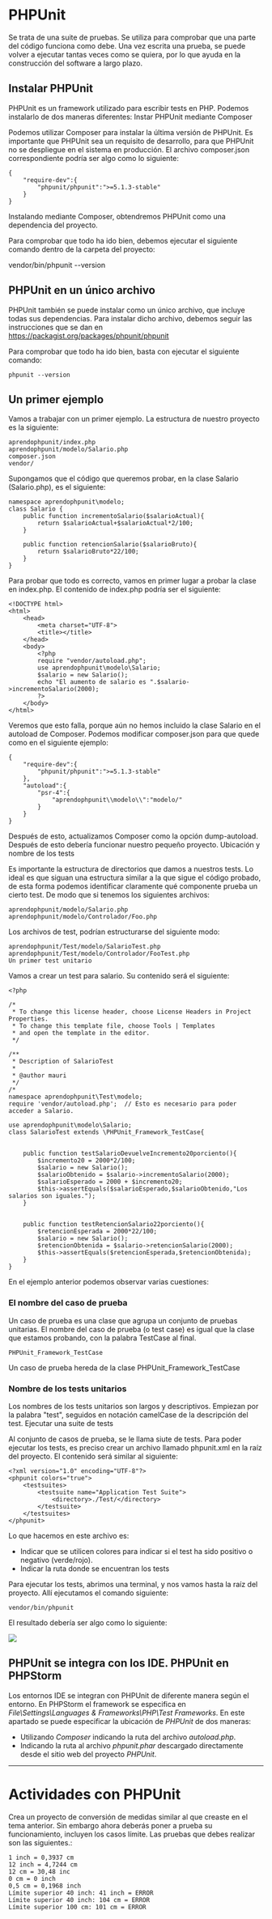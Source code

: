 # PHPUnit

Se trata de una suite de pruebas. Se utiliza para comprobar que una parte del código funciona como debe. Una vez escrita una prueba, se puede volver a ejecutar tantas veces como se quiera, por lo que ayuda en la construcción del software a largo plazo.

## Instalar PHPUnit

PHPUnit es un framework utilizado para escribir tests en PHP. Podemos instalarlo de dos maneras diferentes:
Instar PHPUnit mediante Composer

Podemos utilizar Composer para instalar la última versión de PHPUnit. Es importante que PHPUnit sea un requisito de desarrollo, para que PHPUnit no se despliegue en el sistema en producción. El archivo composer.json correspondiente podría ser algo como lo siguiente:

```
{
    "require-dev":{
        "phpunit/phpunit":">=5.1.3-stable"
    }
}
```

Instalando mediante Composer, obtendremos PHPUnit como una dependencia del proyecto.

Para comprobar que todo ha ido bien, debemos ejecutar el siguiente comando dentro de la carpeta del proyecto:

vendor/bin/phpunit --version

## PHPUnit en un único archivo

PHPUnit también se puede instalar como un único archivo, que incluye todas sus dependencias. Para instalar dicho archivo, debemos seguir las instrucciones que se dan en https://packagist.org/packages/phpunit/phpunit

Para comprobar que todo ha ido bien, basta con ejecutar el siguiente comando:

```
phpunit --version
``` 

## Un primer ejemplo

Vamos a trabajar con un primer ejemplo. La estructura de nuestro proyecto es la siguiente:

```
aprendophpunit/index.php
aprendophpunit/modelo/Salario.php
composer.json
vendor/
```

Supongamos que el código que queremos probar, en la clase Salario (Salario.php), es el siguiente:

```
namespace aprendophpunit\modelo;
class Salario {
    public function incrementoSalario($salarioActual){
        return $salarioActual+$salarioActual*2/100;
    }
    
    public function retencionSalario($salarioBruto){
        return $salarioBruto*22/100;
    }
}
```

Para probar que todo es correcto, vamos en primer lugar a probar la clase en index.php. El contenido de index.php podría ser el siguiente:

```
<!DOCTYPE html>
<html>
    <head>
        <meta charset="UTF-8">
        <title></title>
    </head>
    <body>
        <?php
        require "vendor/autoload.php";
        use aprendophpunit\modelo\Salario;
        $salario = new Salario();
        echo "El aumento de salario es ".$salario->incrementoSalario(2000);
        ?>
    </body>
</html>
```

Veremos que esto falla, porque aún no hemos incluido la clase Salario en el autoload de Composer. Podemos modificar composer.json para que quede como en el siguiente ejemplo:

```
{
    "require-dev":{
        "phpunit/phpunit":">=5.1.3-stable"
    },
    "autoload":{
        "psr-4":{
            "aprendophpunit\\modelo\\":"modelo/"
        }
    }
}
```

Después de esto, actualizamos Composer como la opción dump-autoload. Después de esto debería funcionar nuestro pequeño proyecto.
Ubicación y nombre de los tests

Es importante la estructura de directorios que damos a nuestros tests. Lo ideal es que siguan una estructura similar a la que sigue el código probado, de esta forma podemos identificar claramente qué componente prueba un cierto test. De modo que si tenemos los siguientes archivos:

```
aprendophpunit/modelo/Salario.php
aprendophpunit/modelo/Controlador/Foo.php
```

Los archivos de test, podrían estructurarse del siguiente modo:

```
aprendophpunit/Test/modelo/SalarioTest.php
aprendophpunit/Test/modelo/Controlador/FooTest.php
Un primer test unitario
```

Vamos a crear un test para salario. Su contenido será el siguiente:

```
<?php

/*
 * To change this license header, choose License Headers in Project Properties.
 * To change this template file, choose Tools | Templates
 * and open the template in the editor.
 */

/**
 * Description of SalarioTest
 *
 * @author mauri
 */
/*
namespace aprendophpunit\Test\modelo;
require 'vendor/autoload.php';  // Esto es necesario para poder acceder a Salario.

use aprendophpunit\modelo\Salario;
class SalarioTest extends \PHPUnit_Framework_TestCase{
    
    
    public function testSalarioDevuelveIncremento20porciento(){
        $incremento20 = 2000*2/100;
        $salario = new Salario();
        $salarioObtenido = $salario->incrementoSalario(2000);
        $salarioEsperado = 2000 + $incremento20;
        $this->assertEquals($salarioEsperado,$salarioObtenido,"Los salarios son iguales.");
    }
    
    
    public function testRetencionSalario22porciento(){
        $retencionEsperada = 2000*22/100;
        $salario = new Salario();
        $retencionObtenida = $salario->retencionSalario(2000);
        $this->assertEquals($retencionEsperada,$retencionObtenida);
    }
}
```

En el ejemplo anterior podemos observar varias cuestiones:

### El nombre del caso de prueba

Un caso de prueba es una clase que agrupa un conjunto de pruebas unitarias. El nombre del caso de prueba (o test case) es igual que la clase que estamos probando, con la palabra TestCase al final.

```
PHPUnit_Framework_TestCase
```

Un caso de prueba hereda de la clase PHPUnit_Framework_TestCase

### Nombre de los tests unitarios

Los nombres de los tests unitarios son largos y descriptivos. Empiezan por la palabra "test", seguidos en notación camelCase de la descripción del test.
Ejecutar una suite de tests

Al conjunto de casos de prueba, se le llama siute de tests. Para poder ejecutar los tests, es preciso crear un archivo llamado phpunit.xml en la raíz del proyecto. El contenido será similar al siguiente:

```
<?xml version="1.0" encoding="UTF-8"?>
<phpunit colors="true">
    <testsuites>
        <testsuite name="Application Test Suite">
            <directory>./Test/</directory>
        </testsuite>
    </testsuites>
</phpunit>
```

Lo que hacemos en este archivo es:

- Indicar que se utilicen colores para indicar si el test ha sido positivo o negativo (verde/rojo).
- Indicar la ruta donde se encuentran los tests

Para ejecutar los tests, abrimos una terminal, y nos vamos hasta la raíz del proyecto. Allí ejecutamos el comando siguiente:

```
vendor/bin/phpunit
```

El resultado debería ser algo como lo siguiente:

![](docs/ejecutar_phpunit.png)

## PHPUnit se integra con los IDE. PHPUnit en PHPStorm

Los entornos IDE se integran con PHPUnit de diferente manera según el entorno. En PHPStorm el framework se especifica en *File\Settings\Languages & Frameworks\PHP\Test Frameworks*. En este apartado se puede especificar la ubicación de *PHPUnit* de dos maneras:
- Utilizando *Composer* indicando la ruta del archivo *autoload.php*.
- Indicando la ruta al archivo *phpunit.phar* descargado directamente desde el sitio web del proyecto *PHPUnit*.

------------------------------

# Actividades con PHPUnit

Crea un proyecto de conversión de medidas similar al que creaste en el tema anterior. Sin embargo ahora deberás poner a prueba su funcionamiento, incluyen los casos límite. Las pruebas que debes realizar son las siguientes.:

    1 inch = 0,3937 cm
    12 inch = 4,7244 cm
    12 cm = 30,48 inc
    0 cm = 0 inch
    0,5 cm = 0,1968 inch
    Límite superior 40 inch: 41 inch = ERROR
    Límite superior 40 inch: 104 cm = ERROR
    Límite superior 100 cm: 101 cm = ERROR


